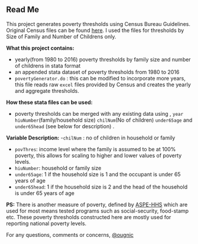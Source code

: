 ## Read Me

This project generates poverty thresholds using Census Bureau Guidelines. Original Census files can be found [here](https://www.census.gov/data/tables/time-series/demo/income-poverty/historical-poverty-thresholds.html). I used the files for thresholds by Size of Family and Number of Childrens only.

__What this project contains:__ 
- yearly(from 1980 to 2016) poverty thresholds by family size and number of childrens in stata format
- an appended stata dataset of poverty thresholds from 1980 to 2016 
- `povertyGenerator.do` : this can be modified to incorporate more years, this file reads raw `excel` files provided by Census and creates the yearly and aggregate thresholds. 

__How these stata files can be used:__ 

- poverty thresholds can be merged with any existing data using , `year` `hiuNumber`(family/household size) `chilNum`(No of children) `under65age` and `under65head` (see below for description) . 

__Variable Description:__ 
-`chilNum` : no of children in household or family
- `povThres`: income level where the family is assumed to be at 100% poverty, this allows for scaling to higher and lower values of poverty levels. 
- `hiuNumber`: household or family size 
- `under65age`: 1 if the household size is 1 and the occupant is under 65 years of age
- `under65head`: 1 if the household size is 2 and the head of the household is under 65 years of age

**PS:** There is another measure of poverty, defined by [ASPE-HHS](https://aspe.hhs.gov/poverty-guidelines) which are used for most means tested programs such as social-security, food-stamp etc. These poverty thresholds constructed here are mostly used for reporting national poverty levels.

For any questions, comments or concerns, [@ougnic](https://twitter.com/ougnic) 

